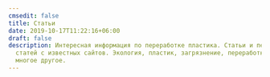 ```yaml
---
cmsedit: false
title: Статьи
date: 2019-10-17T11:22:16+06:00
draft: false
description: Интересная информация по переработке пластика. Статьи и переводы
  статей с известных сайтов. Экология, пластик, загрязнение, переработка и
  многое другое.
---
```


